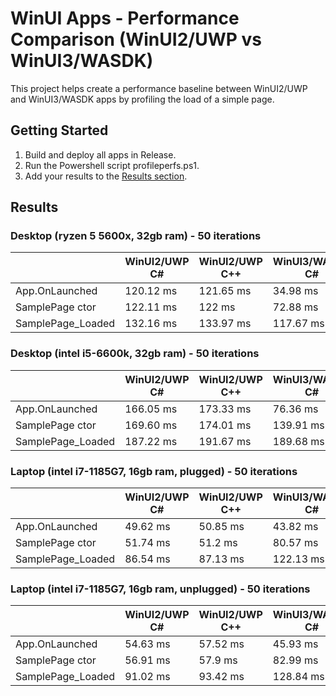 # WinUI Apps - Performance Comparison (WinUI2/UWP vs WinUI3/WASDK)

This project helps create a performance baseline between WinUI2/UWP and WinUI3/WASDK apps by profiling the load of a simple page.

## Getting Started

1. Build and deploy all apps in Release.
2. Run the Powershell script profileperfs.ps1.
3. Add your results to the [Results section](##Results).

## Results

### Desktop (ryzen 5 5600x, 32gb ram) - 50 iterations
||WinUI2/UWP C# | WinUI2/UWP C++ | WinUI3/WASDK C# | WinUI3/WASDK C++
|---|---|---|---|----
|App.OnLaunched|120.12 ms | 121.65 ms | 34.98 ms | 20.37 ms
|SamplePage ctor|122.11 ms  | 122 ms | 72.88 ms | 47.1 ms
|SamplePage_Loaded|132.16 ms | 133.97 ms | 117.67 ms | 127.28 ms

### Desktop (intel i5-6600k, 32gb ram) - 50 iterations
||WinUI2/UWP C# | WinUI2/UWP C++ | WinUI3/WASDK C# | WinUI3/WASDK C++
|---|---|---|---|----
|App.OnLaunched|166.05 ms | 173.33 ms | 76.36 ms | 36.43 ms
|SamplePage ctor|169.60 ms  | 174.01 ms | 139.91 ms | 129.25 ms
|SamplePage_Loaded|187.22 ms | 191.67 ms | 189.68 ms | 196.35 ms

### Laptop (intel i7-1185G7, 16gb ram, plugged) - 50 iterations
||WinUI2/UWP C# | WinUI2/UWP C++ | WinUI3/WASDK C# | WinUI3/WASDK C++
|---|---|---|---|----
|App.OnLaunched|49.62 ms | 50.85 ms | 43.82 ms | 24.76 ms
|SamplePage ctor|51.74 ms  | 51.2 ms | 80.57 ms | 51.34 ms
|SamplePage_Loaded|86.54 ms | 87.13 ms | 122.13 ms | 80.63 ms

### Laptop (intel i7-1185G7, 16gb ram, unplugged) - 50 iterations
||WinUI2/UWP C# | WinUI2/UWP C++ | WinUI3/WASDK C# | WinUI3/WASDK C++
|---|---|---|---|----
|App.OnLaunched|54.63 ms | 57.52 ms | 45.93 ms | 25.51 ms
|SamplePage ctor|56.91 ms  | 57.9 ms | 82.99 ms | 52.79 ms
|SamplePage_Loaded|91.02 ms | 93.42 ms | 128.84 ms | 90.86 ms
